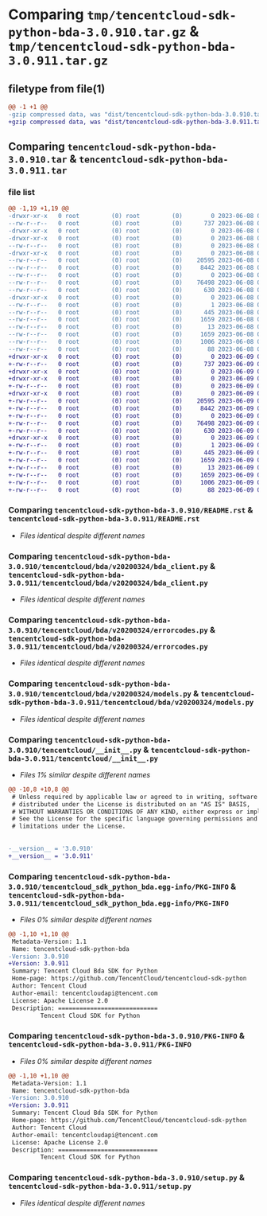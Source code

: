 # Comparing `tmp/tencentcloud-sdk-python-bda-3.0.910.tar.gz` & `tmp/tencentcloud-sdk-python-bda-3.0.911.tar.gz`

## filetype from file(1)

```diff
@@ -1 +1 @@
-gzip compressed data, was "dist/tencentcloud-sdk-python-bda-3.0.910.tar", last modified: Thu Jun  8 09:02:54 2023, max compression
+gzip compressed data, was "dist/tencentcloud-sdk-python-bda-3.0.911.tar", last modified: Fri Jun  9 02:12:18 2023, max compression
```

## Comparing `tencentcloud-sdk-python-bda-3.0.910.tar` & `tencentcloud-sdk-python-bda-3.0.911.tar`

### file list

```diff
@@ -1,19 +1,19 @@
-drwxr-xr-x   0 root         (0) root         (0)        0 2023-06-08 09:02:54.000000 tencentcloud-sdk-python-bda-3.0.910/
--rw-r--r--   0 root         (0) root         (0)      737 2023-06-08 09:02:54.000000 tencentcloud-sdk-python-bda-3.0.910/README.rst
-drwxr-xr-x   0 root         (0) root         (0)        0 2023-06-08 09:02:54.000000 tencentcloud-sdk-python-bda-3.0.910/tencentcloud/
-drwxr-xr-x   0 root         (0) root         (0)        0 2023-06-08 09:02:54.000000 tencentcloud-sdk-python-bda-3.0.910/tencentcloud/bda/
--rw-r--r--   0 root         (0) root         (0)        0 2023-06-08 09:02:54.000000 tencentcloud-sdk-python-bda-3.0.910/tencentcloud/bda/__init__.py
-drwxr-xr-x   0 root         (0) root         (0)        0 2023-06-08 09:02:54.000000 tencentcloud-sdk-python-bda-3.0.910/tencentcloud/bda/v20200324/
--rw-r--r--   0 root         (0) root         (0)    20595 2023-06-08 09:02:54.000000 tencentcloud-sdk-python-bda-3.0.910/tencentcloud/bda/v20200324/bda_client.py
--rw-r--r--   0 root         (0) root         (0)     8442 2023-06-08 09:02:54.000000 tencentcloud-sdk-python-bda-3.0.910/tencentcloud/bda/v20200324/errorcodes.py
--rw-r--r--   0 root         (0) root         (0)        0 2023-06-08 09:02:54.000000 tencentcloud-sdk-python-bda-3.0.910/tencentcloud/bda/v20200324/__init__.py
--rw-r--r--   0 root         (0) root         (0)    76498 2023-06-08 09:02:54.000000 tencentcloud-sdk-python-bda-3.0.910/tencentcloud/bda/v20200324/models.py
--rw-r--r--   0 root         (0) root         (0)      630 2023-06-08 09:02:54.000000 tencentcloud-sdk-python-bda-3.0.910/tencentcloud/__init__.py
-drwxr-xr-x   0 root         (0) root         (0)        0 2023-06-08 09:02:54.000000 tencentcloud-sdk-python-bda-3.0.910/tencentcloud_sdk_python_bda.egg-info/
--rw-r--r--   0 root         (0) root         (0)        1 2023-06-08 09:02:54.000000 tencentcloud-sdk-python-bda-3.0.910/tencentcloud_sdk_python_bda.egg-info/dependency_links.txt
--rw-r--r--   0 root         (0) root         (0)      445 2023-06-08 09:02:54.000000 tencentcloud-sdk-python-bda-3.0.910/tencentcloud_sdk_python_bda.egg-info/SOURCES.txt
--rw-r--r--   0 root         (0) root         (0)     1659 2023-06-08 09:02:54.000000 tencentcloud-sdk-python-bda-3.0.910/tencentcloud_sdk_python_bda.egg-info/PKG-INFO
--rw-r--r--   0 root         (0) root         (0)       13 2023-06-08 09:02:54.000000 tencentcloud-sdk-python-bda-3.0.910/tencentcloud_sdk_python_bda.egg-info/top_level.txt
--rw-r--r--   0 root         (0) root         (0)     1659 2023-06-08 09:02:54.000000 tencentcloud-sdk-python-bda-3.0.910/PKG-INFO
--rw-r--r--   0 root         (0) root         (0)     1006 2023-06-08 09:02:54.000000 tencentcloud-sdk-python-bda-3.0.910/setup.py
--rw-r--r--   0 root         (0) root         (0)       88 2023-06-08 09:02:54.000000 tencentcloud-sdk-python-bda-3.0.910/setup.cfg
+drwxr-xr-x   0 root         (0) root         (0)        0 2023-06-09 02:12:18.000000 tencentcloud-sdk-python-bda-3.0.911/
+-rw-r--r--   0 root         (0) root         (0)      737 2023-06-09 02:12:18.000000 tencentcloud-sdk-python-bda-3.0.911/README.rst
+drwxr-xr-x   0 root         (0) root         (0)        0 2023-06-09 02:12:18.000000 tencentcloud-sdk-python-bda-3.0.911/tencentcloud/
+drwxr-xr-x   0 root         (0) root         (0)        0 2023-06-09 02:12:18.000000 tencentcloud-sdk-python-bda-3.0.911/tencentcloud/bda/
+-rw-r--r--   0 root         (0) root         (0)        0 2023-06-09 02:12:18.000000 tencentcloud-sdk-python-bda-3.0.911/tencentcloud/bda/__init__.py
+drwxr-xr-x   0 root         (0) root         (0)        0 2023-06-09 02:12:18.000000 tencentcloud-sdk-python-bda-3.0.911/tencentcloud/bda/v20200324/
+-rw-r--r--   0 root         (0) root         (0)    20595 2023-06-09 02:12:18.000000 tencentcloud-sdk-python-bda-3.0.911/tencentcloud/bda/v20200324/bda_client.py
+-rw-r--r--   0 root         (0) root         (0)     8442 2023-06-09 02:12:18.000000 tencentcloud-sdk-python-bda-3.0.911/tencentcloud/bda/v20200324/errorcodes.py
+-rw-r--r--   0 root         (0) root         (0)        0 2023-06-09 02:12:18.000000 tencentcloud-sdk-python-bda-3.0.911/tencentcloud/bda/v20200324/__init__.py
+-rw-r--r--   0 root         (0) root         (0)    76498 2023-06-09 02:12:18.000000 tencentcloud-sdk-python-bda-3.0.911/tencentcloud/bda/v20200324/models.py
+-rw-r--r--   0 root         (0) root         (0)      630 2023-06-09 02:12:18.000000 tencentcloud-sdk-python-bda-3.0.911/tencentcloud/__init__.py
+drwxr-xr-x   0 root         (0) root         (0)        0 2023-06-09 02:12:18.000000 tencentcloud-sdk-python-bda-3.0.911/tencentcloud_sdk_python_bda.egg-info/
+-rw-r--r--   0 root         (0) root         (0)        1 2023-06-09 02:12:18.000000 tencentcloud-sdk-python-bda-3.0.911/tencentcloud_sdk_python_bda.egg-info/dependency_links.txt
+-rw-r--r--   0 root         (0) root         (0)      445 2023-06-09 02:12:18.000000 tencentcloud-sdk-python-bda-3.0.911/tencentcloud_sdk_python_bda.egg-info/SOURCES.txt
+-rw-r--r--   0 root         (0) root         (0)     1659 2023-06-09 02:12:18.000000 tencentcloud-sdk-python-bda-3.0.911/tencentcloud_sdk_python_bda.egg-info/PKG-INFO
+-rw-r--r--   0 root         (0) root         (0)       13 2023-06-09 02:12:18.000000 tencentcloud-sdk-python-bda-3.0.911/tencentcloud_sdk_python_bda.egg-info/top_level.txt
+-rw-r--r--   0 root         (0) root         (0)     1659 2023-06-09 02:12:18.000000 tencentcloud-sdk-python-bda-3.0.911/PKG-INFO
+-rw-r--r--   0 root         (0) root         (0)     1006 2023-06-09 02:12:18.000000 tencentcloud-sdk-python-bda-3.0.911/setup.py
+-rw-r--r--   0 root         (0) root         (0)       88 2023-06-09 02:12:18.000000 tencentcloud-sdk-python-bda-3.0.911/setup.cfg
```

### Comparing `tencentcloud-sdk-python-bda-3.0.910/README.rst` & `tencentcloud-sdk-python-bda-3.0.911/README.rst`

 * *Files identical despite different names*

### Comparing `tencentcloud-sdk-python-bda-3.0.910/tencentcloud/bda/v20200324/bda_client.py` & `tencentcloud-sdk-python-bda-3.0.911/tencentcloud/bda/v20200324/bda_client.py`

 * *Files identical despite different names*

### Comparing `tencentcloud-sdk-python-bda-3.0.910/tencentcloud/bda/v20200324/errorcodes.py` & `tencentcloud-sdk-python-bda-3.0.911/tencentcloud/bda/v20200324/errorcodes.py`

 * *Files identical despite different names*

### Comparing `tencentcloud-sdk-python-bda-3.0.910/tencentcloud/bda/v20200324/models.py` & `tencentcloud-sdk-python-bda-3.0.911/tencentcloud/bda/v20200324/models.py`

 * *Files identical despite different names*

### Comparing `tencentcloud-sdk-python-bda-3.0.910/tencentcloud/__init__.py` & `tencentcloud-sdk-python-bda-3.0.911/tencentcloud/__init__.py`

 * *Files 1% similar despite different names*

```diff
@@ -10,8 +10,8 @@
 # Unless required by applicable law or agreed to in writing, software
 # distributed under the License is distributed on an "AS IS" BASIS,
 # WITHOUT WARRANTIES OR CONDITIONS OF ANY KIND, either express or implied.
 # See the License for the specific language governing permissions and
 # limitations under the License.
 
 
-__version__ = '3.0.910'
+__version__ = '3.0.911'
```

### Comparing `tencentcloud-sdk-python-bda-3.0.910/tencentcloud_sdk_python_bda.egg-info/PKG-INFO` & `tencentcloud-sdk-python-bda-3.0.911/tencentcloud_sdk_python_bda.egg-info/PKG-INFO`

 * *Files 0% similar despite different names*

```diff
@@ -1,10 +1,10 @@
 Metadata-Version: 1.1
 Name: tencentcloud-sdk-python-bda
-Version: 3.0.910
+Version: 3.0.911
 Summary: Tencent Cloud Bda SDK for Python
 Home-page: https://github.com/TencentCloud/tencentcloud-sdk-python
 Author: Tencent Cloud
 Author-email: tencentcloudapi@tencent.com
 License: Apache License 2.0
 Description: ============================
         Tencent Cloud SDK for Python
```

### Comparing `tencentcloud-sdk-python-bda-3.0.910/PKG-INFO` & `tencentcloud-sdk-python-bda-3.0.911/PKG-INFO`

 * *Files 0% similar despite different names*

```diff
@@ -1,10 +1,10 @@
 Metadata-Version: 1.1
 Name: tencentcloud-sdk-python-bda
-Version: 3.0.910
+Version: 3.0.911
 Summary: Tencent Cloud Bda SDK for Python
 Home-page: https://github.com/TencentCloud/tencentcloud-sdk-python
 Author: Tencent Cloud
 Author-email: tencentcloudapi@tencent.com
 License: Apache License 2.0
 Description: ============================
         Tencent Cloud SDK for Python
```

### Comparing `tencentcloud-sdk-python-bda-3.0.910/setup.py` & `tencentcloud-sdk-python-bda-3.0.911/setup.py`

 * *Files identical despite different names*

